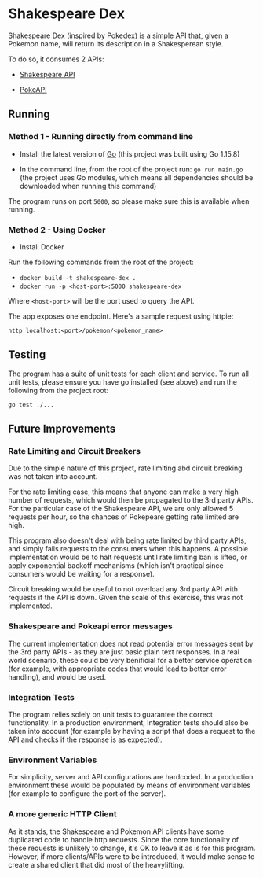 # Shakespeare Dex

Shakespeare Dex (inspired by Pokedex) is a simple API that, given a Pokemon name, will return its description in a Shakesperean style.

To do so, it consumes 2 APIs:

* [Shakespeare API](https://funtranslations.com/api/shakespeare#endpoint)

* [PokeAPI](https://pokeapi.co/)

## Running
### Method 1 - Running directly from command line

* Install the latest version of [Go](https://golang.org/) (this project was built using Go 1.15.8)

* In the command line, from the root of the project run: `go run main.go` (the project uses Go modules, which means all dependencies should be downloaded when running this command)

The program runs on port `5000`, so please make sure this is available when running.

### Method 2 - Using Docker

* Install Docker

Run the following commands from the root of the project:
* `docker build -t shakespeare-dex .`
* `docker run -p <host-port>:5000 shakespeare-dex`

Where `<host-port>` will be the port used to query the API.

The app exposes one endpoint. Here's a sample request using httpie:

`http localhost:<port>/pokemon/<pokemon_name>`

## Testing

The program has a suite of unit tests for each client and service. To run all unit tests, please ensure you have go installed (see above) and run the following from the project root:

`go test ./...`

## Future Improvements

### Rate Limiting and Circuit Breakers

Due to the simple nature of this project, rate limiting abd circuit breaking was not taken into account.

For the rate limiting case, this means that anyone can make a very high number of requests, which would then be propagated to the 3rd party APIs. For the particular case of the Shakespeare API, we are only allowed 5 requests per hour, so the chances of Pokepeare getting rate limited are high. 

This program also doesn't deal with being rate limited by third party APIs, and simply fails requests to the consumers when this happens. A possible implementation would be to halt requests until rate limiting ban is lifted, or apply exponential backoff mechanisms (which isn't practical since consumers would be waiting for a response).

Circuit breaking would be useful to not overload any 3rd party API with requests if the API is down. Given the scale of this exercise, this was not implemented.

### Shakespeare and Pokeapi error messages

The current implementation does not read potential error messages sent by the 3rd party APIs - as they are just basic plain text responses. In a real world scenario, these could be very benificial for a better service operation (for example, with appropriate codes that would lead to better error handling), and would be used.

### Integration Tests

The program relies solely on unit tests to guarantee the correct functionality. In a production environment, Integration tests should also be taken into account (for example by having a script that does a request to the API and checks if the response is as expected).

### Environment Variables

For simplicity, server and API configurations are hardcoded. In a production environment these would be populated by means of environment variables (for example to configure the port of the server).

### A more generic HTTP Client

As it stands, the Shakespeare and Pokemon API clients have some duplicated code to handle http requests. Since the core functionality of these requests is unlikely to change, it's OK to leave it as is for this program. However, if more clients/APIs were to be introduced, it would make sense to create a shared client that did most of the heavylifting.



